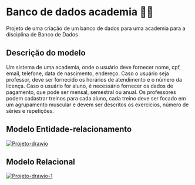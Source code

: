 # Banco de dados academia 🏋️‍♀️
Projeto de uma criação de um banco de dados para uma academia para a disciplina de Banco de Dados

<h2> Descrição do modelo </h2>

Um sistema de uma academia, onde o usuário deve fornecer nome, cpf, email, telefone, data de nascimento, endereço. Caso o usuário seja professor, deve ser fornecido os horários de atendimento e o número da licença. Caso o usuário for aluno, é necessário fornecer os  dados de pagamento, que pode ser mensal, semestral ou anual. Os professores podem cadastrar treinos para cada aluno, cada treino deve ser focado em um agrupamento muscular e devem ser descritos os exercicios, número de séries e repetições. 

<h2> Modelo Entidade-relacionamento </h2>

<a href="https://ibb.co/0fh44PR"><img src="https://i.ibb.co/MRMwwqx/Projeto-drawio.png" alt="Projeto-drawio" border="0"></a>

<h2> Modelo Relacional </h2>

<a href="https://ibb.co/qB942yq"><img src="https://i.ibb.co/Y28KVRn/Projeto-drawio-1.png" alt="Projeto-drawio-1" border="0"></a>
